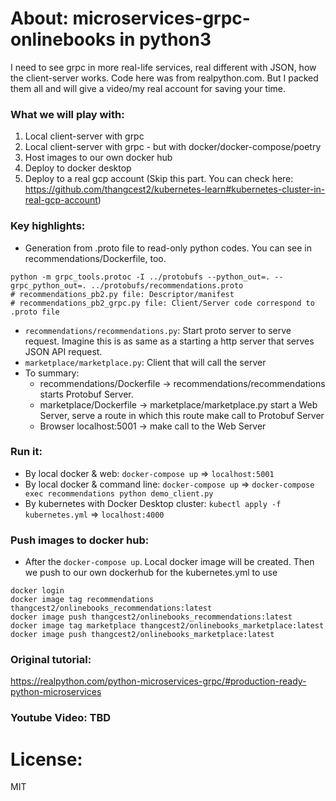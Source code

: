 # About: microservices-grpc-onlinebooks in python3
I need to see grpc in more real-life services, real different with JSON, how the client-server works. Code here was from realpython.com. But I packed them all and will give a video/my real account for saving your time.

### What we will play with:
1. Local client-server with grpc
2. Local client-server with grpc - but with docker/docker-compose/poetry
3. Host images to our own docker hub
4. Deploy to docker desktop
5. Deploy to a real gcp account (Skip this part. You can check here: https://github.com/thangcest2/kubernetes-learn#kubernetes-cluster-in-real-gcp-account)

### Key highlights:
- Generation from .proto file to read-only python codes. You can see in recommendations/Dockerfile, too.
```
python -m grpc_tools.protoc -I ../protobufs --python_out=. --grpc_python_out=. ../protobufs/recommendations.proto
# recommendations_pb2.py file: Descriptor/manifest 
# recommendations_pb2_grpc.py file: Client/Server code correspond to .proto file 
```
- `recommendations/recommendations.py`: Start proto server to serve request. Imagine this is as same as a starting a http server that serves JSON API request.
- `marketplace/marketplace.py`: Client that will call the server
- To summary:
  - recommendations/Dockerfile -> recommendations/recommendations starts Protobuf Server.
  - marketplace/Dockerfile -> marketplace/marketplace.py start a Web Server, serve a route in which this route make call to Protobuf Server
  - Browser localhost:5001 -> make call to the Web Server 

### Run it:
- By local docker & web: `docker-compose up` => `localhost:5001`
- By local docker & command line: `docker-compose up` => `docker-compose exec recommendations python demo_client.py`
- By kubernetes with Docker Desktop cluster: `kubectl apply -f kubernetes.yml` => `localhost:4000`

### Push images to docker hub:
- After the `docker-compose up`. Local docker image will be created. Then we push to our own dockerhub for the kubernetes.yml to use
```commandline
docker login
docker image tag recommendations thangcest2/onlinebooks_recommendations:latest
docker image push thangcest2/onlinebooks_recommendations:latest
docker image tag marketplace thangcest2/onlinebooks_marketplace:latest
docker image push thangcest2/onlinebooks_marketplace:latest
```

### Original tutorial:
https://realpython.com/python-microservices-grpc/#production-ready-python-microservices

### Youtube Video: TBD

# License:
MIT


